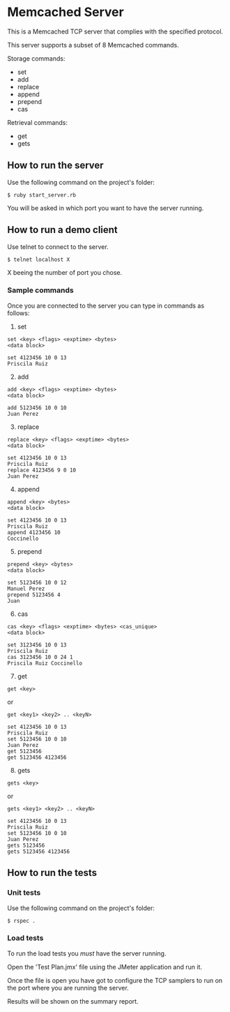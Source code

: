 # Memcached Server
This is a Memcached TCP server that complies with the specified protocol.

This server supports a subset of 8 Memcached commands.

Storage commands:
* set
* add
* replace
* append
* prepend
* cas

Retrieval commands:
* get
* gets

## How to run the server
Use the following command on the project's folder:
```
$ ruby start_server.rb
```
You will be asked in which port you want to have the server running.

## How to run a demo client
Use telnet to connect to the server.
```
$ telnet localhost X
```
X beeing the number of port you chose.

### Sample commands
Once you are connected to the server you can type in commands as follows:
1. set
```
set <key> <flags> <exptime> <bytes>
<data block>
```
```
set 4123456 10 0 13
Priscila Ruiz
```
2. add
```
add <key> <flags> <exptime> <bytes>
<data block>
```
```
add 5123456 10 0 10
Juan Perez
```
3. replace
```
replace <key> <flags> <exptime> <bytes>
<data block>
```
```
set 4123456 10 0 13
Priscila Ruiz
replace 4123456 9 0 10
Juan Perez
```
4. append
```
append <key> <bytes>
<data block>
```
```
set 4123456 10 0 13
Priscila Ruiz
append 4123456 10
Coccinello
```
5. prepend
```
prepend <key> <bytes>
<data block>
```
```
set 5123456 10 0 12
Manuel Perez
prepend 5123456 4
Juan
```
6. cas
```
cas <key> <flags> <exptime> <bytes> <cas_unique>
<data block>
```
```
set 3123456 10 0 13
Priscila Ruiz
cas 3123456 10 0 24 1
Priscila Ruiz Coccinello
```
7. get
```
get <key>
```
or
```
get <key1> <key2> .. <keyN>
```
```
set 4123456 10 0 13
Priscila Ruiz
set 5123456 10 0 10
Juan Perez
get 5123456
get 5123456 4123456
```
8. gets
```
gets <key>
```
or
```
gets <key1> <key2> .. <keyN>
```
```
set 4123456 10 0 13
Priscila Ruiz
set 5123456 10 0 10
Juan Perez
gets 5123456
gets 5123456 4123456
```

## How to run the tests

### Unit tests
Use the following command on the project's folder:
```
$ rspec .
```

### Load tests
To run the load tests you _must_ have the server running.

Open the 'Test Plan.jmx' file using the JMeter application and run it.

Once the file is open you have got to configure the TCP samplers to run on the port where you are running the server.

Results will be shown on the summary report.
